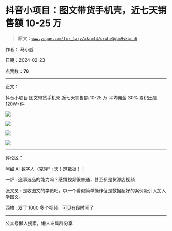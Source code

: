 # 抖音小项目：图文带货手机壳，近七天销售额 10-25 万

> 原文：[`www.yuque.com/for_lazy/xkrm14/urwhe3gbm9vkbnn6`](https://www.yuque.com/for_lazy/xkrm14/urwhe3gbm9vkbnn6)

作者： 马小威

日期：2024-02-23

点赞数：**78**

* * *

正文：

抖音小项目 图文带货手机壳 近七天销售额 10-25 万 平均佣金 30% 累积出售 120W+件

![](img/086d465396d306c92180f851a4a10820.png)

![](img/c39e763b6e4ea41caf40b3c37edba27b.png)

![](img/a82c15fab6e2bacb989069b00fc6bbf3.png)

![](img/0cdd5e69fc83e73bdf76675daca555cd.png)

* * *

评论区：

阿甜 AI 数字人（克隆* : 天！这数据！！

一炉 : 这事选品的能力吗？感觉视频很普通，甚至都是货源店视频

张叉叉 : 是收图文的学员吧，以一个看似简单操作但是数据超好的案例吸引人加入学图文。

西柚 : 发了 1000 多个视频，可见有段时间了

* * *

公众号懒人搜索，懒人专属群分享